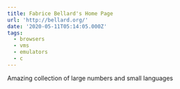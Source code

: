 ```yaml
---
title: Fabrice Bellard's Home Page
url: 'http://bellard.org/'
date: '2020-05-11T05:14:05.000Z'
tags:
  - browsers
  - vms
  - emulators
  - c
---
```

Amazing collection of large numbers and small languages
